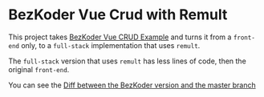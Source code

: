 # BezKoder Vue Crud with Remult

This project takes [BezKoder Vue CRUD Example](https://www.bezkoder.com/vue-3-crud/) and turns it from a `front-end` only, to a `full-stack` implementation that uses `remult`.

The `full-stack` version that uses `remult` has less lines of code, then the original `front-end`.

You can see the [Diff between the BezKoder version and the master branch](https://github.com/remult/bezkoder-vue-crud-remult/compare/bezkoder...master)
